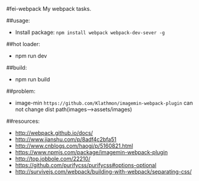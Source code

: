 #fei-webpack
My webpack tasks.


##usage:
+ Install package: `npm install webpack webpack-dev-sever -g`


##hot loader:
+ npm run dev

##build:
+ npm run build

##problem:
+ image-min `https://github.com/Klathmon/imagemin-webpack-plugin` can not change dist path(images-->assets/images)

##resources:
+ http://webpack.github.io/docs/
+ http://www.jianshu.com/p/8adf4c2bfa51
+ http://www.cnblogs.com/haogj/p/5160821.html
+ https://www.npmjs.com/package/imagemin-webpack-plugin
+ http://top.jobbole.com/22210/
+ https://github.com/purifycss/purifycss#options-optional
+ http://survivejs.com/webpack/building-with-webpack/separating-css/
